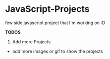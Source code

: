 # JavaScript-Projects

few side javascript project that I'm working on :D 

**TODOS**
1. Add more Projects

+ add more images or gif to show the projects
